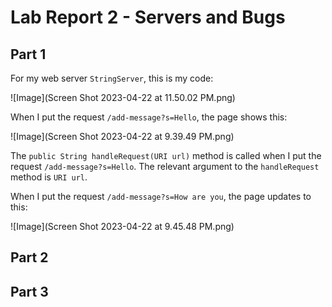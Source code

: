 # Lab Report 2 - Servers and Bugs

## Part 1
For my web server ```StringServer```, this is my code:

![Image](Screen Shot 2023-04-22 at 11.50.02 PM.png)

When I put the request ```/add-message?s=Hello```, the page shows this:

![Image](Screen Shot 2023-04-22 at 9.39.49 PM.png)

The ```public String handleRequest(URI url)``` method is called when I put the request ```/add-message?s=Hello```. The relevant argument to the ```handleRequest``` method is ```URI url```. 

When I put the request ```/add-message?s=How are you```, the page updates to this:

![Image](Screen Shot 2023-04-22 at 9.45.48 PM.png)

## Part 2

## Part 3

